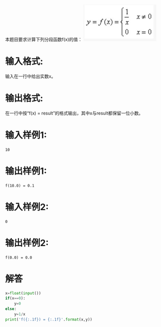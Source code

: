 本题目要求计算下列分段函数f(x)的值：
![题目](https://github.com/hablee/pythonLearning/blob/master/%E5%9B%BE%E7%89%87/%E9%A2%98%E7%9B%AE.JPG)


# 输入格式:
输入在一行中给出实数x。
# 输出格式:
在一行中按“f(x) = result”的格式输出，其中x与result都保留一位小数。
# 输入样例1:
`10`
# 输出样例1:
`f(10.0) = 0.1`
# 输入样例2:
`0`
# 输出样例2:
`f(0.0) = 0.0`

# 解答
```python
x=float(input())
if(x==0):
    y=0
else:
    y=1/x
print('f({:.1f}) = {:.1f}'.format(x,y))
```
